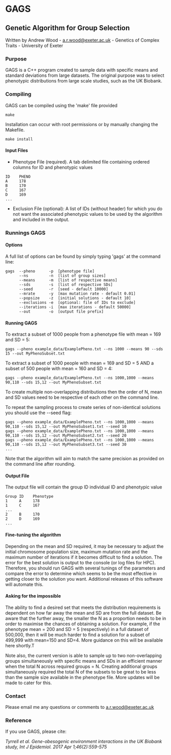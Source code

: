 # GAGS
## Genetic Algorithm for Group Selection
Written by Andrew Wood - a.r.wood@exeter.ac.uk - Genetics of Complex Traits - University of Exeter

### Purpose 
GAGS is a C++ program created to sample data with specific means and standard deviations from large datasets. The original purpose was to select phenotypic distributions from large scale studies, such as the UK Biobank. 

### Compiling 
GAGS can be compiled using the 'make' file provided 
```
make 
```
Installation can occur with root permissions or by manually changing the Makefile.
```
make install
```

#### Input Files

- Phenotype File (required). A tab delimited file containing ordered columns for ID and phenotypic values
```
ID    PHENO
A     178
B     170
C     167
D     169
...
```
- Exclusion File (optional): A list of IDs (without header) for which you do not want the associated phenotypic values to be used by the algorithm and included in the output.

### Runnings GAGS 
#### Options
A full list of options can be found by simply typing 'gags' at the command line:

```
gags  --pheno      -p  [phenotype file]
      --ns         -n  [list of group sizes]
      --means      -m  [list of respective means]
      --sds        -s  [list of respective SDs]
      --seed       -r  [seed - default 10000]
      --mrate      -y  [max mutation rate - default 0.01]
      --popsize    -z  [initial solutions - default 10]
      --exclusions -e  [optional: file of IDs to exclude]
      --iterations -i  [max iterations - default 50000]
      --out        -o  [output file prefix]
```

#### Running GAGS
To extract a subset of 1000 people from a phenotype file with mean = 169 and SD = 5:
```
gags --pheno example_data/ExamplePheno.txt --ns 1000 --means 90 --sds 15 --out MyPhenoSubset.txt
```

To extract a subset of 1000 people with mean = 169 and SD = 5 AND a subset of 500 people with mean = 160 and SD = 4:
```
gags --pheno example_data/ExamplePheno.txt --ns 1000,1000 --means 90,110 --sds 15,12 --out MyPhenoSubset.txt
```
To create multiple non-overlapping distributions then the order of N, mean and SD values need to be respective of each other on the command line.

To repeat the sampling process to create series of non-identical solutions you should use the --seed flag:
```
gags --pheno example_data/ExamplePheno.txt --ns 1000,1000 --means 90,110 --sds 15,12 --out MyPhenoSubset1.txt --seed 10
gags --pheno example_data/ExamplePheno.txt --ns 1000,1000 --means 90,110 --sds 15,12 --out MyPhenoSubset2.txt --seed 20
gags --pheno example_data/ExamplePheno.txt --ns 1000,1000 --means 90,110 --sds 15,12 --out MyPhenoSubset3.txt --seed 30
...
```

Note that the algorithm will aim to match the same precision as provided on the command line after rounding. 

#### Output File
The output file will contain the group ID individual ID and phenotypic value
```
Group ID    Phenotype
1     A     178
1     C     167
...
2     B     170
2     D     169
...
```

#### Fine-tuning the algorithm
Depending on the mean and SD required, it may be necessary to adjust the initial chromosome population size, maximum mutation rate and the maximum number of iterations if it becomes difficult to find a solution. The error for the best solution is output to the console (or log files for HPC). Therefore, you should run GAGS with several tunings of the parameters and compare the error to determine which seems to be the most effective in getting closer to the solution you want. Additional releases of this software will automate this. 

#### Asking for the impossible
The ability to find a desired set that meets the distribution requirements is dependent on how far away the mean and SD are from the full dataset. Be aware that the further away, the smaller the N as a proportion needs to be in order to maximise the chances of obtaining a solution. For example, if the phenotype mean = 200 and SD = 5 (respectively) in a full dataset  of 500,000, then it will be much harder to find a solution for a subset of 499,999 with mean=150 and SD=4. More guidance on this will be available here shortly.T

Note also, the current version is able to sample up to two non-overlapping groups simultaneously with specific means and SDs in an efficient manner when the total N across required groups = N. Creating additional groups simultaneously required the total N of the subsets to be great to be less than the sample size available in the phenotype file. More updates will be made to cater for this.

### Contact 
Please email me any questions or comments to a.r.wood@exeter.ac.uk

### Reference 
If you use GAGS, please cite: 

*Tyrrell et al. Gene-obesogenic environment interactions in the UK Biobank study, Int J Epidemiol. 2017 Apr 1;46(2):559-575*

